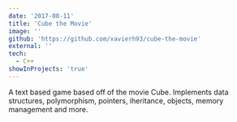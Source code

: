 ```yaml
---
date: '2017-08-11'
title: 'Cube the Movie'
image: ''
github: 'https://github.com/xavierh93/cube-the-movie'
external: ''
tech:
  - C++
showInProjects: 'true'
---
```


A text based game based off of the movie Cube. Implements data structures, polymorphism, pointers, iheritance, objects, memory management and more.
